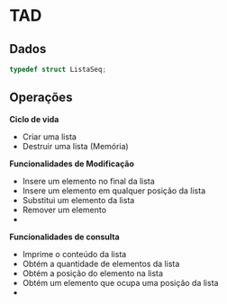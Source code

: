 # TAD

## Dados


```c++
typedef struct ListaSeq;
```

## Operações

**Ciclo de vida**

- Criar uma lista
- Destruir uma lista (Memória)
  
**Funcionalidades de Modificação**

- Insere um elemento no final da lista
- Insere um elemento em qualquer posição da lista
- Substitui um elemento da lista
- Remover um elemento
-  

**Funcionalidades de consulta**

- Imprime o conteúdo da lista
- Obtém a quantidade de elementos da lista
- Obtém a posição do elemento na lista
- Obtém um elemento que ocupa uma posição da lista
- 

  